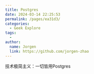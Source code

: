 ```yaml
---
title: Postgres
date: 2024-03-14 22:25:53
permalink: /pages/ea31d3/
categories:
  - Geek Explore
tags:
  - 
author: 
  name: Jorgen
  link: https://github.com/jorgen-zhao
---
```

技术极简主义：一切皆用Postgres